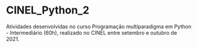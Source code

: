 # CINEL_Python_2
Atividades desenvolvidas no curso Programação multiparadigma em Python - Intermediário (60h), realizado no CINEL entre setembro e outubro de 2021.
